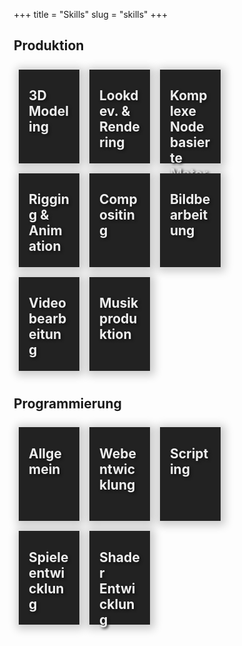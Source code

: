 +++
title = "Skills"
slug = "skills"
+++

## Produktion

<div style="float: left;">
<div class="responsive bg-img-modeling" style="background-image: url('./image/modeling.jpg');">
 <h2>3D Modeling</h2>

<div class="responsive-inner">

![blender](./appicons/blender.png)
![3DS Max](./appicons/3dsmax.png)

</div>

</div>

<div class="responsive bg-img-lookdev" style="background-image: url('./image/rendering.jpg');">
 <h2>Lookdev. & Rendering</h2>

<div class="responsive-inner">

![Blender](./appicons/blender.png)
![V-Ray](./appicons/vray.png)
![Renderman](./appicons/renderman.png)
![Luxcore](./appicons/luxcore.png)
![Arnold](./appicons/arnold.png)

</div>
</div>


<div class="responsive bg-img-nodes" style="background-image: url('./image/materials.jpg');">
 <h2>Komplexe Nodebasierte Materialien </h2>

<div class="responsive-inner">

![blender](./appicons/blender.png)
![V-Ray](./appicons/vray.png)

</div>
</div>

<div class="responsive bg-img-rigging" style="background-image: url('./image/rigging.jpg');">
 <h2>Rigging & Animation</h2>

<div class="responsive-inner">

![Blender](./appicons/blender.png)
![3DS Max](./appicons/3dsmax.png)

</div>
</div>

<div class="responsive bg-img-compositing" style="background-image: url('./image/compositing.jpg');">
 <h2>Compositing</h2>

<div class="responsive-inner">

![The Foundry Nuke](./appicons/nuke.png)
![Blackmagicdesign Fusion](./appicons/fusion.png)

</div>
</div>

<div class="responsive bg-img-image" style="background-image: url('./image/image_editing.jpg');">

 <h2>Bildbearbeitung</h2>

<div class="responsive-inner">

![Affinity Photo](./appicons/affinity.png)
![Adobe Photoshop](./appicons/ps.png)
![Gimp](./appicons/gimp.png)

</div>
</div>

<div class="responsive bg-img-video" style="background-image: url('./image/video.jpg');">
 <h2>Videobearbeitung</h2>

<div class="responsive-inner">

![DaVinci Resolve](./appicons/resolve.png)
![Adobe Premiere](./appicons/premiere.png)

</div>
</div>

<div class="responsive bg-img-music" style="margin-bottom: 40px; background-image: url('./image/music.jpg');">
 <h2>Musikproduktion</h2>

<div class="responsive-inner">

![FL Studio](./appicons/fl.png)
![LMMS](./appicons/lmms.png)

</div>
</div>

</div>


## Programmierung

<div>
<div class="responsive bg-img-programming" style="background-image: url('./image/programming.jpg');">
<h2>Allgemein</h2>

<div class="responsive-inner">

![C#](./appicons/cs.png)
![Java](./appicons/java.png)
![Golang](./appicons/go.png)
![C++](./appicons/c++.png)
![Git](./appicons/git.png)

</div>
</div>

<div class="responsive bg-img-webdev" style="background-image: url('./image/webdev.jpg');">
<h2>Webentwicklung</h2>

<div class="responsive-inner">

![HTML](./appicons/html.png)
![CSS](./appicons/css.png)
![Javascript](./appicons/javascript.png)
![Typescript](./appicons/typescript.png)
![Golang](./appicons/go.png)

</div>
</div>

<div class="responsive bg-img-scripting" style="background-image: url('./image/scripting.jpg');">
<h2>Scripting</h2>

<div class="responsive-inner">

![Python](./appicons/python.png)
![CSS](./appicons/blender.png)

</div>

</div>

<div class="responsive bg-img-gamedev" style="background-image: url('./image/gamedev.jpg');">
<h2>Spieleentwicklung</h2>

<div class="responsive-inner">

![Unity](./appicons/unity.png)
![Godot](./appicons/godot.png)

</div>
</div>

<div class="responsive bg-img-shading" style="background-image: url('./image/shading.jpg');">
<h2>Shader Entwicklung</h2>

<div class="responsive-inner">

![GLSL](./appicons/opengl.png)
![OSL](./appicons/osl.png)
![Unity PBR Graph](./appicons/unity.png)

</div>
</div>


</div>


<style>
.page {
    width: 90%;
    max-width: 100%;
}   

* {
  box-sizing: border-box;
}

img {
    position: absolute;
    bottom: 16px;
    filter: saturate(100%);
    width: 32px;
}
img:nth-of-type(2) {left: 50px;}
img:nth-of-type(3) {left: 84px;}
img:nth-of-type(4) {left: 118px;}
img:nth-of-type(5) {left: 152px;}
img:nth-of-type(6) {left: 186px;}


.responsive {
  color: #eee;
  text-shadow: 2px 2px 4px #111;
  background: #222;
  margin: 8px;
  padding: 0px 16px;
  float: left;
  width: 24%;
  height: 150px;
  position: relative;
  text-align: bottom;
  background-size: cover;
  box-shadow: 2px 2px 13px 5px rgba(0, 0, 0, 0.2);
}


.responsive-inner {
  visibility: hidden !important;
}

.responsive:hover .responsive-inner {
  visibility: visible !important;
}


@media only screen and (max-width: 900px) {
  .responsive {
    width: 33.333%;
    margin: 6px 0;
  }
}

@media only screen and (max-width: 700px) {
  .responsive {
    width: 49.99999%;
    margin: 6px 0;
  }
}


@media only screen and (max-width: 500px) {
  .responsive {
    width: 100%;
  }
}

.clearfix:after {
  content: "";
  display: table;
  clear: both;
}


.bg-img-modeling:hover {
  background-image: url('./image/modeling_hover.jpg') !important;
}

.bg-img-lookdev:hover {
  background-image: url('./image/rendering_hover.jpg') !important;
}

.bg-img-nodes:hover {
  background-image: url('./image/materials_hover.jpg') !important;
}

.bg-img-rigging:hover {
  background-image: url('./image/rigging_hover.jpg') !important;
}

.bg-img-compositing:hover {
  background-image: url('./image/compositing_hover.jpg') !important;
}

.bg-img-image:hover {
  background-image: url('./image/image_editing_hover.jpg') !important;
}

.bg-img-video:hover {
  background-image: url('./image/video_hover.jpg') !important;
}

.bg-img-music:hover {
  background-image: url('./image/music_hover.jpg') !important;
}

.bg-img-programming:hover {
  background-image: url('./image/programming_hover.jpg') !important;
}

.bg-img-webdev:hover {
  background-image: url('./image/webdev_hover.jpg') !important;
}

.bg-img-scripting:hover {
  background-image: url('./image/scripting_hover.jpg') !important;
}

.bg-img-gamedev:hover {
  background-image: url('./image/gamedev_hover.jpg') !important;
}

.bg-img-shading:hover {
  background-image: url('./image/shading_hover.jpg') !important;
}

</style>
